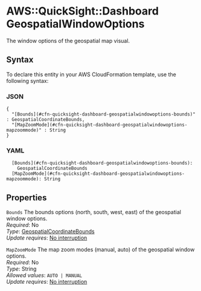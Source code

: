 # AWS::QuickSight::Dashboard GeospatialWindowOptions<a name="aws-properties-quicksight-dashboard-geospatialwindowoptions"></a>

The window options of the geospatial map visual\.

## Syntax<a name="aws-properties-quicksight-dashboard-geospatialwindowoptions-syntax"></a>

To declare this entity in your AWS CloudFormation template, use the following syntax:

### JSON<a name="aws-properties-quicksight-dashboard-geospatialwindowoptions-syntax.json"></a>

```
{
  "[Bounds](#cfn-quicksight-dashboard-geospatialwindowoptions-bounds)" : GeospatialCoordinateBounds,
  "[MapZoomMode](#cfn-quicksight-dashboard-geospatialwindowoptions-mapzoommode)" : String
}
```

### YAML<a name="aws-properties-quicksight-dashboard-geospatialwindowoptions-syntax.yaml"></a>

```
  [Bounds](#cfn-quicksight-dashboard-geospatialwindowoptions-bounds): 
    GeospatialCoordinateBounds
  [MapZoomMode](#cfn-quicksight-dashboard-geospatialwindowoptions-mapzoommode): String
```

## Properties<a name="aws-properties-quicksight-dashboard-geospatialwindowoptions-properties"></a>

`Bounds`  <a name="cfn-quicksight-dashboard-geospatialwindowoptions-bounds"></a>
The bounds options \(north, south, west, east\) of the geospatial window options\.  
*Required*: No  
*Type*: [GeospatialCoordinateBounds](aws-properties-quicksight-dashboard-geospatialcoordinatebounds.md)  
*Update requires*: [No interruption](https://docs.aws.amazon.com/AWSCloudFormation/latest/UserGuide/using-cfn-updating-stacks-update-behaviors.html#update-no-interrupt)

`MapZoomMode`  <a name="cfn-quicksight-dashboard-geospatialwindowoptions-mapzoommode"></a>
The map zoom modes \(manual, auto\) of the geospatial window options\.  
*Required*: No  
*Type*: String  
*Allowed values*: `AUTO | MANUAL`  
*Update requires*: [No interruption](https://docs.aws.amazon.com/AWSCloudFormation/latest/UserGuide/using-cfn-updating-stacks-update-behaviors.html#update-no-interrupt)